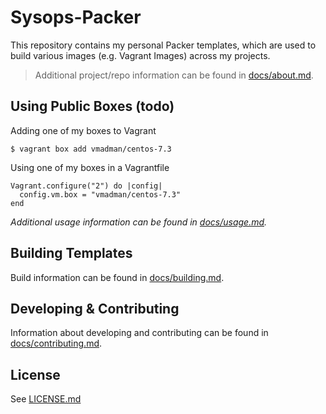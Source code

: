 Sysops-Packer
=============

This repository contains my personal Packer templates, which are used
to build various images (e.g. Vagrant Images) across my projects.

> Additional project/repo information can be found in [docs/about.md](./docs/about.md).

## Using Public Boxes (todo)

Adding one of my boxes to Vagrant

```
$ vagrant box add vmadman/centos-7.3
```

Using one of my boxes in a Vagrantfile

```
Vagrant.configure("2") do |config|
  config.vm.box = "vmadman/centos-7.3"
end
```

_Additional usage information can be found in [docs/usage.md](./docs/usage.md)._

## Building Templates

Build information can be found in [docs/building.md](./docs/building.md).

## Developing & Contributing

Information about developing and contributing can be found in [docs/contributing.md](./docs/contributing.md).

## License

See [LICENSE.md](./LICENSE.md)